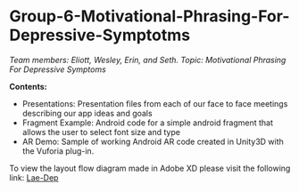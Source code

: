 # Group-6-Motivational-Phrasing-For-Depressive-Symptotms
<i>Team members: Eliott, Wesley, Erin, and Seth. Topic: Motivational Phrasing For Depressive Symptoms</i>

<b>Contents:</b>
<ul>
  <li>Presentations: Presentation files from each of our face to face meetings describing our app ideas and goals</li>
  <li>Fragment Example: Android code for a simple android fragment that allows the user to select font size and type</li>
  <li>AR Demo: Sample of working Android AR code created in Unity3D with the Vuforia plug-in.</li>
</ul>


To view the layout flow diagram made in Adobe XD please visit the following link: <a href="https://xd.adobe.com/view/967b45af-b2dd-49cb-4dea-e6c653e2e426/">Lae-Dep</a>
